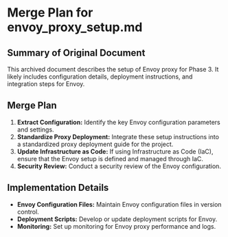 # Merge Plan for envoy_proxy_setup.md

## Summary of Original Document
This archived document describes the setup of Envoy proxy for Phase 3. It likely includes configuration details, deployment instructions, and integration steps for Envoy.

## Merge Plan
1.  **Extract Configuration:** Identify the key Envoy configuration parameters and settings.
2.  **Standardize Proxy Deployment:** Integrate these setup instructions into a standardized proxy deployment guide for the project.
3.  **Update Infrastructure as Code:** If using Infrastructure as Code (IaC), ensure that the Envoy setup is defined and managed through IaC.
4.  **Security Review:** Conduct a security review of the Envoy configuration.

## Implementation Details
-   **Envoy Configuration Files:** Maintain Envoy configuration files in version control.
-   **Deployment Scripts:** Develop or update deployment scripts for Envoy.
-   **Monitoring:** Set up monitoring for Envoy proxy performance and logs.
